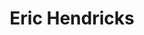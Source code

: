 ---
avatar: /images/people/erichendricks.jpg
avatar_small: /images/people/erichendricks_small.jpg
bio: 'The IT Guy --- Open Source Warrior, Linux Systems Engineer, Podcaster, Concert
  Lighting Designer

  Maintainer - Jupiter Broadcasting Peertube

  Social Media Coordinator - GNOME Foundation'
gplus: null
homepage: null
instagram: null
linkedin: null
title: Eric Hendricks
twitter: https://twitter.com/eric_itguy
type: guest
username: erichendricks
youtube: null
---